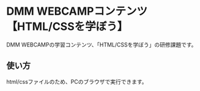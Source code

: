 # DMM WEBCAMPコンテンツ【HTML/CSSを学ぼう】
DMM WEBCAMPの学習コンテンツ、「HTML/CSSを学ぼう」の研修課題です。

## 使い方
html/cssファイルのため、PCのブラウザで実行できます。

